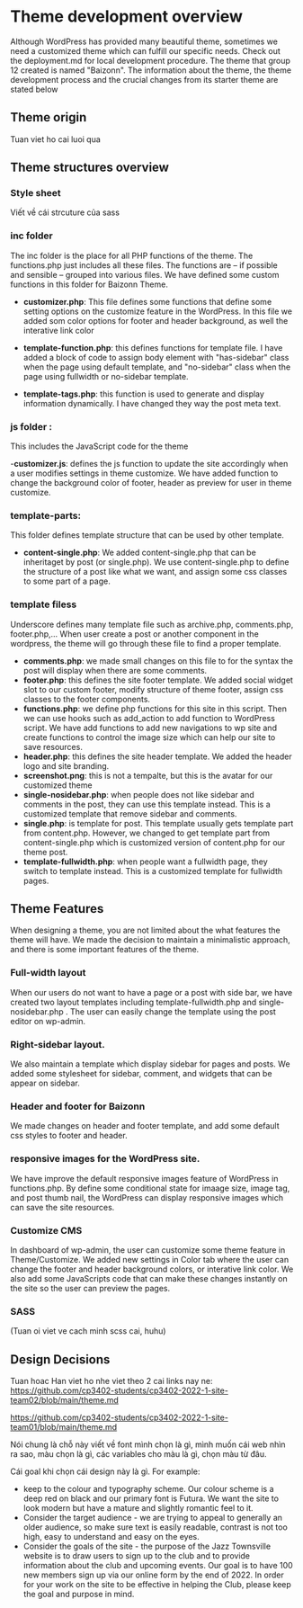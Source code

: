 # Theme development overview
Although WordPress has provided many beautiful theme, sometimes we need a customized theme which can fulfill our specific needs. Check out the deployment.md for local development procedure. The theme that group 12 created is named "Baizonn". The information about the theme, the theme development process and the crucial changes from its starter theme are stated below

## Theme origin

Tuan viet ho cai luoi qua

## Theme structures overview

### Style sheet
Viết về cái strcuture của sass

### inc folder
The inc folder is the place for all PHP functions of the theme. The functions.php just includes all these files. The functions are – if possible and sensible – grouped into various files. We have defined some custom functions in this folder for Baizonn Theme.

- **customizer.php**: This file defines some functions that define some setting options on the customize feature in the WordPress. In this file we added som color options for footer and header background, as well the  interative link color

- **template-function.php**: this defines functions for template file. I have added a block of code to assign body element with "has-sidebar" class when the page using default template, and "no-sidebar" class when the page using fullwidth or no-sidebar template.

- **template-tags.php**: this function is used to generate and display information dynamically. I have changed they way the post meta text.

### js folder : 
This includes the JavaScript code for the theme

-**customizer.js**: defines the js function to update the site accordingly when a user modifies settings in theme customize. We have added function to change the background color of footer, header as preview for user in theme customize.

### template-parts: 
This folder defines template structure that can be used by other template. 
- **content-single.php**: We added content-single.php that can be inheritaget by post (or single.php). We use content-single.php to define the structure of a post like what we want, and assign some css classes to some part of a page.

### template filess
Underscore defines many template file such as archive.php, comments.php, footer.php,... When user create a post or another component in the wordpress, the theme will go through these file to find a proper template. 
- **comments.php**: we made small changes on this file to for the syntax the post will display when there are some comments.
- **footer.php**: this defines the site footer template. We added social widget slot to our custom footer, modify structure of theme footer, assign css classes to the footer components.
- **functions.php**: we define php functions for this site in this script. Then we can use hooks such as add_action to add function to WordPress script. We have add functions to add new navigations to wp site and create functions to control the image size which can help our site to save resources.
- **header.php**: this defines the site header template. We added the header logo and site branding.
- **screenshot.png**: this is not a tempalte, but this is the avatar for our customized theme
- **single-nosidebar.php**: when people does not like sidebar and comments in the post, they can use this template instead. This is a customized template that remove sidebar and comments.
- **single.php**: is template for post. This template usually gets template part from content.php. However, we changed to get template part from content-single.php which is customized version of content.php for our theme post.
- **template-fullwidth.php**: when people want a fullwidth page, they switch to template instead. This is a customized template for fullwidth pages.

## Theme Features
When designing a theme, you are not limited about the what features the theme will have. We made the decision to maintain a minimalistic approach, and there is some important features of the theme.

### Full-width layout
When our users do not want to have a page or a post with side bar, we have created two layout templates including template-fullwidth.php and single-nosidebar.php . The user can easily change the template using the post editor on wp-admin.

### Right-sidebar layout.
We also maintain a template which display sidebar for pages and posts. We added some stylesheet for sidebar, comment, and widgets that can be appear on sidebar.

### Header and footer for Baizonn
We made changes on header and footer template, and add some default css styles to footer and header.

### responsive images for the WordPress site.
We have improve the default responsive images feature of WordPress in functions.php. By define some conditional state for imaage size, image tag, and post thumb nail, the WordPress can display responsive images which can save the site resources.

### Customize CMS
In dashboard of wp-admin, the user can customize some theme feature in Theme/Customize. We added new settings in Color tab where the user can change the footer and header background colors, or interative link color. We also add some JavaScripts code that can make these changes instantly on the site so the user can preview the pages.

### SASS

(Tuan oi viet ve cach minh scss cai, huhu)

## Design Decisions

Tuan hoac Han viet ho nhe  viet theo 2 cai links nay ne:
https://github.com/cp3402-students/cp3402-2022-1-site-team02/blob/main/theme.md  

https://github.com/cp3402-students/cp3402-2022-1-site-team01/blob/main/theme.md

Nói chung là chỗ này viết về font mình chọn là gì, mình muốn cái web nhìn ra sao, màu chọn là gì, các variables cho màu là gì, chọn màu từ đâu.

Cái goal khi chọn cái design này là gì. 
For example:
- keep to the colour and typography scheme. Our colour scheme is a deep red on black and our primary font is Futura. We want the site to look modern but have a mature and slightly romantic feel to it.
- Consider the target audience - we are trying to appeal to generally an older audience, so make sure text is easily readable, contrast is not too high, easy to understand and easy on the eyes.
- Consider the goals of the site - the purpose of the Jazz Townsville website is to draw users to sign up to the club and to provide information about the club and upcoming events. Our goal is to have 100 new members sign up via our online form by the end of 2022. In order for your work on the site to be effective in helping the Club, please keep the goal and purpose in mind.